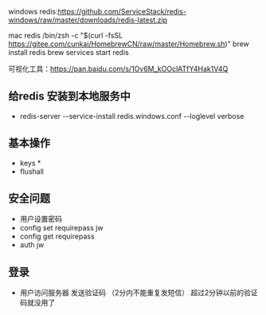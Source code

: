 windows redis:https://github.com/ServiceStack/redis-windows/raw/master/downloads/redis-latest.zip


mac redis /bin/zsh -c "$(curl -fsSL https://gitee.com/cunkai/HomebrewCN/raw/master/Homebrew.sh)"
brew install redis
brew services start redis


可视化工具：https://pan.baidu.com/s/1Ov6M_kOOclATfY4Hak1V4Q



## 给redis 安装到本地服务中
- redis-server --service-install redis.windows.conf --loglevel verbose
  

## 基本操作
- keys * 
- flushall


## 安全问题
- 用户设置密码
- config set requirepass jw
- config get requirepass 
- auth jw 


## 登录
- 用户访问服务器 发送验证码  （2分内不能重复发短信） 超过2分钟以前的验证码就没用了
